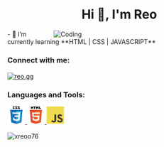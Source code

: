 <h1 align="center">Hi 👋, I'm Reo</h1>
<img align="right" alt="Coding" width="400" src="https://media1.tenor.com/m/f_saBHiUTz0AAAAC/cute-cat.gif">
- 🌱 I’m currently learning **HTML | CSS | JAVASCRIPT**

<h3 align="left">Connect with me:</h3>
<p align="left">
<a href="https://discord.gg/reo.gg" target="blank"><img align="center" src="https://raw.githubusercontent.com/rahuldkjain/github-profile-readme-generator/master/src/images/icons/Social/discord.svg" alt="reo.gg" height="30" width="40" /></a>
</p>

<h3 align="left">Languages and Tools:</h3>
<p align="left"> <a href="https://www.w3schools.com/css/" target="_blank" rel="noreferrer"> <img src="https://raw.githubusercontent.com/devicons/devicon/master/icons/css3/css3-original-wordmark.svg" alt="css3" width="40" height="40"/> </a> <a href="https://www.w3.org/html/" target="_blank" rel="noreferrer"> <img src="https://raw.githubusercontent.com/devicons/devicon/master/icons/html5/html5-original-wordmark.svg" alt="html5" width="40" height="40"/> </a> <a href="https://developer.mozilla.org/en-US/docs/Web/JavaScript" target="_blank" rel="noreferrer"> <img src="https://raw.githubusercontent.com/devicons/devicon/master/icons/javascript/javascript-original.svg" alt="javascript" width="40" height="40"/> </a> </p>

<p><img align="center" src="https://github-readme-stats.vercel.app/api/top-langs?username=xreoo76&show_icons=true&locale=en&layout=compact" alt="xreoo76" /></p>
